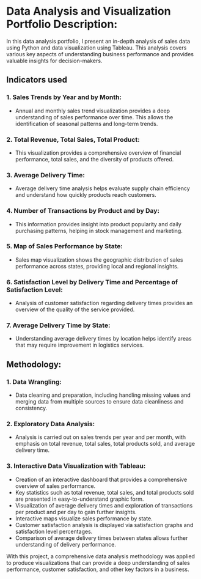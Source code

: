 # **Data Analysis and Visualization Portfolio Description:**
In this data analysis portfolio, I present an in-depth analysis of sales data using Python and data visualization using Tableau. This analysis covers various key aspects of understanding business performance and provides valuable insights for decision-makers.

## **Indicators used**
### **1. Sales Trends by Year and by Month:**
   - Annual and monthly sales trend visualization provides a deep understanding of sales performance over time. This allows the identification of seasonal patterns and long-term trends.

### **2. Total Revenue, Total Sales, Total Product:**
   - This visualization provides a comprehensive overview of financial performance, total sales, and the diversity of products offered.

### **3. Average Delivery Time:**
   - Average delivery time analysis helps evaluate supply chain efficiency and understand how quickly products reach customers.

### **4. Number of Transactions by Product and by Day:**
   - This information provides insight into product popularity and daily purchasing patterns, helping in stock management and marketing.

### **5. Map of Sales Performance by State:**
   - Sales map visualization shows the geographic distribution of sales performance across states, providing local and regional insights.

### **6. Satisfaction Level by Delivery Time and Percentage of Satisfaction Level:**
   - Analysis of customer satisfaction regarding delivery times provides an overview of the quality of the service provided.

### **7. Average Delivery Time by State:**
   - Understanding average delivery times by location helps identify areas that may require improvement in logistics services.

## **Methodology:**
### **1. Data Wrangling:**
   - Data cleaning and preparation, including handling missing values and merging data from multiple sources to ensure data cleanliness and consistency.

### **2. Exploratory Data Analysis:**
   - Analysis is carried out on sales trends per year and per month, with emphasis on total revenue, total sales, total products sold, and average delivery time.

### **3. Interactive Data Visualization with Tableau:**
   - Creation of an interactive dashboard that provides a comprehensive overview of sales performance.
   - Key statistics such as total revenue, total sales, and total products sold are presented in easy-to-understand graphic form.
   - Visualization of average delivery times and exploration of transactions per product and per day to gain further insights.
   - Interactive maps visualize sales performance by state.
   - Customer satisfaction analysis is displayed via satisfaction graphs and satisfaction level percentages.
   - Comparison of average delivery times between states allows further understanding of delivery performance.

With this project, a comprehensive data analysis methodology was applied to produce visualizations that can provide a deep understanding of sales performance, customer satisfaction, and other key factors in a business.
